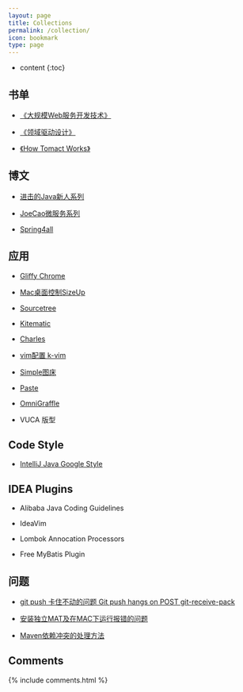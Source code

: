 ```yaml
---
layout: page
title: Collections
permalink: /collection/
icon: bookmark
type: page
---
```


* content
{:toc}





## 书单

* [《大规模Web服务开发技术》](https://book.douban.com/subject/6758780/)

* [《领域驱动设计》](https://book.douban.com/subject/26819666/)

* [《How Tomact Works》](https://book.douban.com/subject/1943128/)

## 博文

* [进击的Java新人系列](https://zhuanlan.zhihu.com/p/24393775?refer=hinus)

* [JoeCao微服务系列](https://github.com/JoeCao/JoeCao.github.io/issues/3)

* [Spring4all](http://www.spring4all.com/)

## 应用

* [Gliffy Chrome](https://chrome.google.com/webstore/detail/gliffy-diagrams/bhmicilclplefnflapjmnngmkkkkpfad/related?hl=zh-CN)

* [Mac桌面控制SizeUp](http://www.irradiatedsoftware.com/sizeup/)

* [Sourcetree](https://www.sourcetreeapp.com/)

* [Kitematic](https://kitematic.com/)

* [Charles](https://www.charlesproxy.com/)

* [vim配置 k-vim](https://github.com/wklken/k-vim)

* [Simple图床](https://sm.ms/)

* [Paste](https://pasteapp.me/)

* [OmniGraffle](http://www.pc6.com/mac/111747.html)

* VUCA 版型

## Code Style

* [IntelliJ Java Google Style](https://github.com/google/styleguide/blob/gh-pages/intellij-java-google-style.xml)

## IDEA Plugins

* Alibaba Java Coding Guidelines

* IdeaVim

* Lombok Annocation Processors

* Free MyBatis Plugin


## 问题

* [git push 卡住不动的问题 Git push hangs on POST git-receive-pack](https://stackoverflow.com/questions/10790232/hanging-at-post-git-receive-pack-chunked)

* [安装独立MAT及在MAC下运行报错的问题](https://mahl1990.iteye.com/blog/2410197)

* [Maven依赖冲突的处理方法](https://my.oschina.net/LucasZhu/blog/1556772)


## Comments

{% include comments.html %}
